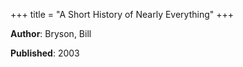 +++
title = "A Short History of Nearly Everything"
+++



**Author**: Bryson, Bill

**Published**: 2003
